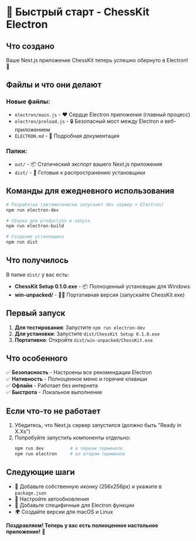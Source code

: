 # 🏁 Быстрый старт - ChessKit Electron

## Что создано

Ваше Next.js приложение ChessKit теперь успешно обернуто в Electron! 🎉

## Файлы и что они делают

### Новые файлы:
- `electron/main.js` - ❤️ Сердце Electron приложения (главный процесс)
- `electron/preload.js` - 🔒 Безопасный мост между Electron и веб-приложением
- `ELECTRON.md` - 📖 Подробная документация

### Папки:
- `out/` - 📦 Статический экспорт вашего Next.js приложения
- `dist/` - 🚀 Готовые к распространению установщики

## Команды для ежедневного использования

```bash
# Разработка (автоматически запускает dev сервер + Electron)
npm run electron-dev

# Сборка для production и запуск
npm run electron-build

# Создание установщика
npm run dist
```

## Что получилось

В папке `dist/` у вас есть:
- **ChessKit Setup 0.1.0.exe** - 📦 Полноценный установщик для Windows
- **win-unpacked/** - 🏃‍♂️ Портативная версия (запускайте ChessKit.exe)

## Первый запуск

1. **Для тестирования**: Запустите `npm run electron-dev`
2. **Для установки**: Запустите `dist/ChessKit Setup 0.1.0.exe`
3. **Портативно**: Откройте `dist/win-unpacked/ChessKit.exe`

## Что особенного

✅ **Безопасность** - Настроены все рекомендации Electron  
✅ **Нативность** - Полноценное меню и горячие клавиши  
✅ **Офлайн** - Работает без интернета  
✅ **Быстрота** - Локальное выполнение  

## Если что-то не работает

1. Убедитесь, что Next.js сервер запустился (должно быть "Ready in X.Xs")
2. Попробуйте запустить компоненты отдельно:
   ```bash
   npm run dev          # в первом терминале
   npm run electron     # во втором терминале
   ```

## Следующие шаги

- 🎨 Добавьте собственную иконку (256x256px) и укажите в `package.json`
- 📱 Настройте автообновления
- 🔧 Добавьте специфичные для Electron функции
- 🌍 Создайте версии для macOS и Linux

**Поздравляем! Теперь у вас есть полноценное настольное приложение!** 🎊
